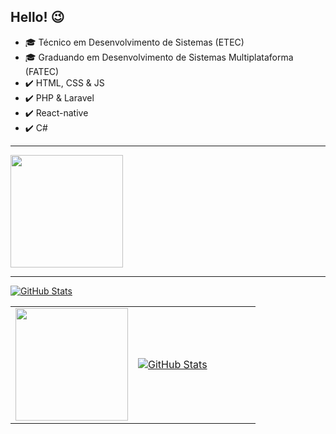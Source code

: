 ## Hello! :wink:

- :mortar_board: Técnico em Desenvolvimento de Sistemas (ETEC)
- :mortar_board: Graduando em Desenvolvimento de Sistemas Multiplataforma (FATEC)
- ✔️ HTML, CSS & JS
- ✔️ PHP & Laravel
- ✔️ React-native
- ✔️ C#

<hr>
<a href="https://github.com/guilhermexmada/guilhermexmada">
<img height="180em" src="https://github-readme-stats.vercel.app/api/top-langs/?username=guilhermexmada&layout=compact&langs_count=7&theme=dracula"/>
</a>
<hr>
<a href="https://github.com/guilhermexmada/guilhermexmada">
<img align="center" src="https://github-readme-stats.vercel.app/api?username=guilhermexmada&show_icons=true&line_height=27&theme=dracula" alt="GitHub Stats"/>
</a>

<table>
  <tr>
    <td width="50%">
      <a href="https://github.com/guilhermexmada/guilhermexmada">
<img height="180em" src="https://github-readme-stats.vercel.app/api/top-langs/?username=guilhermexmada&layout=compact&langs_count=7&theme=dracula"/>
</a>
    </td>
    <td width="50%">
      <a href="https://github.com/guilhermexmada/guilhermexmada">
<img align="center" src="https://github-readme-stats.vercel.app/api?username=guilhermexmada&show_icons=true&line_height=27&theme=dracula" alt="GitHub Stats"/>
</a>
    </td>
  </tr>
</table>
